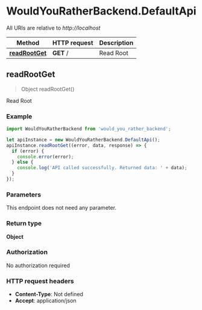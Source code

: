 # WouldYouRatherBackend.DefaultApi

All URIs are relative to *http://localhost*

Method | HTTP request | Description
------------- | ------------- | -------------
[**readRootGet**](DefaultApi.md#readRootGet) | **GET** / | Read Root



## readRootGet

> Object readRootGet()

Read Root

### Example

```javascript
import WouldYouRatherBackend from 'would_you_rather_backend';

let apiInstance = new WouldYouRatherBackend.DefaultApi();
apiInstance.readRootGet((error, data, response) => {
  if (error) {
    console.error(error);
  } else {
    console.log('API called successfully. Returned data: ' + data);
  }
});
```

### Parameters

This endpoint does not need any parameter.

### Return type

**Object**

### Authorization

No authorization required

### HTTP request headers

- **Content-Type**: Not defined
- **Accept**: application/json

